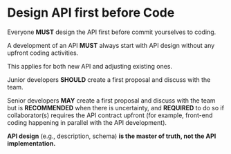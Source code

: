 # Design API first before Code

Everyone **MUST** design the API first before commit yourselves to coding.

A development of an API **MUST** always start with API design without any upfront coding activities.

This applies for both new API and adjusting existing ones.

Junior developers **SHOULD** create a first proposal and discuss with the team.

Senior developers **MAY** create a first proposal and discuss with the team but is **RECOMMENDED** when there is uncertainty, and **REQUIRED** to do so if collaborator(s) requires the API contract upfront (for example, front-end coding happening in parallel with the API development).

**API design** (e.g., description, schema) **is the master of truth, not the API implementation.**
